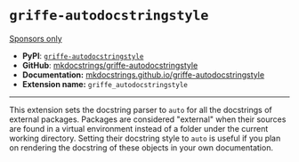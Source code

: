 # `griffe-autodocstringstyle`

[Sponsors only](../../../insiders/)

- **PyPI**: [`griffe-autodocstringstyle`](https://pypi.org/project/griffe-autodocstringstyle/)
- **GitHub**: [mkdocstrings/griffe-autodocstringstyle](https://github.com/mkdocstrings/griffe-autodocstringstyle)
- **Documentation:** [mkdocstrings.github.io/griffe-autodocstringstyle](https://mkdocstrings.github.io/griffe-autodocstringstyle)
- **Extension name:** `griffe_autodocstringstyle`

______________________________________________________________________

This extension sets the docstring parser to `auto` for all the docstrings of external packages. Packages are considered "external" when their sources are found in a virtual environment instead of a folder under the current working directory. Setting their docstring style to `auto` is useful if you plan on rendering the docstring of these objects in your own documentation.
